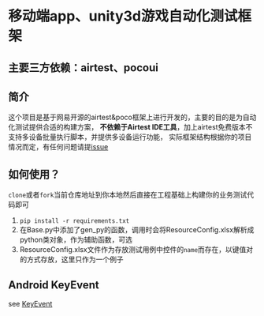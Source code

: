 # 移动端app、unity3d游戏自动化测试框架
## 主要三方依赖：airtest、pocoui
## 简介
这个项目是基于网易开源的airtest&poco框架上进行开发的，主要的目的是为自动化测试提供合适的构建方案，
**不依赖于Airtest IDE工具**，加上airtest免费版本不支持多设备批量执行脚本，并提供多设备运行功能，
实际框架结构根据你的项目情况而定，有任何问题请提[issue](https://github.com/leafyin/mobile-u3d-test/issues)
## 如何使用？
`clone`或者`fork`当前仓库地址到你本地然后直接在工程基础上构建你的业务测试代码即可
1. `pip install -r requirements.txt `
2. 在Base.py中添加了gen_py的函数，调用时会将ResourceConfig.xlsx解析成python类对象，作为辅助函数，可选 
3. ResourceConfig.xlsx文件作为存放测试用例中控件的`name`而存在，以键值对的方式存放，这里只作为一个例子
## Android KeyEvent
see [KeyEvent](https://developer.android.com/reference/android/view/KeyEvent)